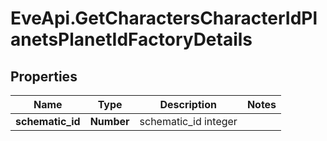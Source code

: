 # EveApi.GetCharactersCharacterIdPlanetsPlanetIdFactoryDetails

## Properties
Name | Type | Description | Notes
------------ | ------------- | ------------- | -------------
**schematic_id** | **Number** | schematic_id integer | 


